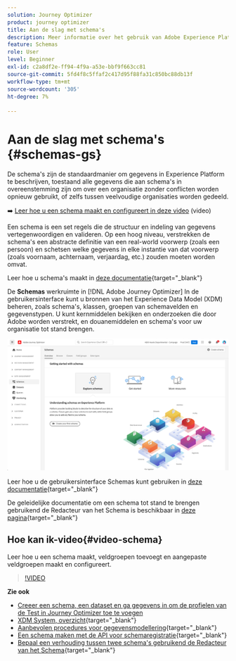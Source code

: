 ```yaml
---
solution: Journey Optimizer
product: journey optimizer
title: Aan de slag met schema's
description: Meer informatie over het gebruik van Adobe Experience Platform-schema's in Adobe Journey Optimizer
feature: Schemas
role: User
level: Beginner
exl-id: c2a8df2e-ff94-4f9a-a53e-bbf9f663cc81
source-git-commit: 5fd4f8c5ffaf2c417d95f88fa31c850bc88db13f
workflow-type: tm+mt
source-wordcount: '305'
ht-degree: 7%

---
```


# Aan de slag met schema&#39;s {#schemas-gs}

De schema&#39;s zijn de standaardmanier om gegevens in Experience Platform te beschrijven, toestaand alle gegevens die aan schema&#39;s in overeenstemming zijn om over een organisatie zonder conflicten worden opnieuw gebruikt, of zelfs tussen veelvoudige organisaties worden gedeeld.

➡️ [Leer hoe u een schema maakt en configureert in deze video](#video-schema) (video)

Een schema is een set regels die de structuur en indeling van gegevens vertegenwoordigen en valideren. Op een hoog niveau, verstrekken de schema&#39;s een abstracte definitie van een real-world voorwerp (zoals een persoon) en schetsen welke gegevens in elke instantie van dat voorwerp (zoals voornaam, achternaam, verjaardag, etc.) zouden moeten worden omvat.

Leer hoe u schema&#39;s maakt in [deze documentatie](https://experienceleague.adobe.com/docs/experience-platform/xdm/schema/composition.html){target="_blank"}

De **Schemas** werkruimte in [!DNL Adobe Journey Optimizer] In de gebruikersinterface kunt u bronnen van het Experience Data Model (XDM) beheren, zoals schema&#39;s, klassen, groepen van schemavelden en gegevenstypen. U kunt kernmiddelen bekijken en onderzoeken die door Adobe worden verstrekt, en douanemiddelen en schema&#39;s voor uw organisatie tot stand brengen.

![](assets/schemas-home.png)

Leer hoe u de gebruikersinterface Schemas kunt gebruiken in [deze documentatie](https://experienceleague.adobe.com/docs/experience-platform/xdm/ui/overview.html){target="_blank"}

De geleidelijke documentatie om een schema tot stand te brengen gebruikend de Redacteur van het Schema is beschikbaar in [deze pagina](https://experienceleague.adobe.com/docs/experience-platform/xdm/tutorials/create-schema-ui.html){target="_blank"}


## Hoe kan ik-video{#video-schema}

Leer hoe u een schema maakt, veldgroepen toevoegt en aangepaste veldgroepen maakt en configureert.

>[!VIDEO](https://video.tv.adobe.com/v/334461?quality=12)

**Zie ook**

* [Creeer een schema, een dataset en ga gegevens in om de profielen van de Test in Journey Optimizer toe te voegen](../segment/creating-test-profiles.md)
* [XDM System, overzicht](https://experienceleague.adobe.com/docs/experience-platform/xdm/home.html?lang=nl){target="_blank"}
* [Aanbevolen procedures voor gegevensmodellering](https://experienceleague.adobe.com/docs/experience-platform/xdm/schema/best-practices.html){target="_blank"}
* [Een schema maken met de API voor schemaregistratie](https://experienceleague.adobe.com/docs/experience-platform/xdm/tutorials/create-schema-api.html){target="_blank"}
* [Bepaal een verhouding tussen twee schema&#39;s gebruikend de Redacteur van het Schema](https://experienceleague.adobe.com/docs/experience-platform/xdm/tutorials/relationship-ui.html){target="_blank"}
